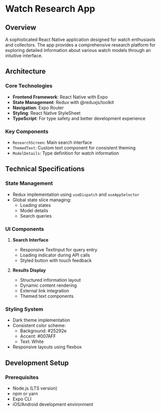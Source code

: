 # Watch Research App

## Overview

A sophisticated React Native application designed for watch enthusiasts and collectors. The app provides a comprehensive
research platform for exploring detailed information about various watch models through an intuitive interface.

## Architecture

### Core Technologies

- **Frontend Framework**: React Native with Expo
- **State Management**: Redux with @reduxjs/toolkit
- **Navigation**: Expo Router
- **Styling**: React Native StyleSheet
- **TypeScript**: For type safety and better development experience

### Key Components

- `ResearchScreen`: Main search interface
- `ThemedText`: Custom text component for consistent theming
- `ModelDetails`: Type definition for watch information

## Technical Specifications

### State Management

- Redux implementation using `useDispatch` and `useAppSelector`
- Global state slice managing:
    - Loading states
    - Model details
    - Search queries

### UI Components

1. **Search Interface**
    - Responsive TextInput for query entry
    - Loading indicator during API calls
    - Styled button with touch feedback

2. **Results Display**
    - Structured information layout
    - Dynamic content rendering
    - External link integration
    - Themed text components

### Styling System

- Dark theme implementation
- Consistent color scheme:
    - Background: #25292e
    - Accent: #007AFF
    - Text: White
- Responsive layouts using flexbox

## Development Setup

### Prerequisites

- Node.js (LTS version)
- npm or yarn
- Expo CLI
- iOS/Android development environment